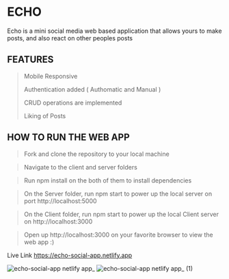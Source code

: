 # ECHO
Echo is a mini social media web based application that allows yours to make posts, and also react on other peoples posts

## FEATURES
> Mobile Responsive
> 
> Authentication added ( Authomatic and Manual )
> 
> CRUD operations are implemented
> 
> Liking of Posts


## HOW TO RUN THE WEB APP
> Fork and clone the repository to your local machine

> Navigate to the client and server folders

> Run npm install on the both of them to install dependencies

> On the Server folder, run npm start to power up the local server on port http://localhost:5000

> On the Client folder, run npm start to power up the local Client server on http://localhost:3000

> Open up http://localhost:3000 on your favorite browser to view the web app :)

Live Link
https://echo-social-app.netlify.app

![echo-social-app netlify app_](https://user-images.githubusercontent.com/104224223/176646717-a61253a9-55c2-47be-903e-194bd0ab10ca.png)
![echo-social-app netlify app_ (1)](https://user-images.githubusercontent.com/104224223/176646732-21979b91-690c-4589-896a-cc2d642ec7db.png)
